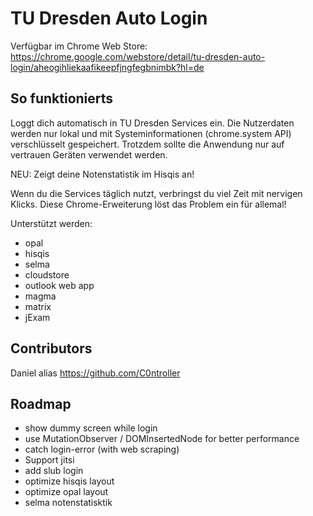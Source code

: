 # TU Dresden Auto Login
Verfügbar im Chrome Web Store: https://chrome.google.com/webstore/detail/tu-dresden-auto-login/aheogihliekaafikeepfjngfegbnimbk?hl=de

## So funktionierts
Loggt dich automatisch in TU Dresden Services ein. 
Die Nutzerdaten werden nur lokal und mit Systeminformationen (chrome.system API) verschlüsselt gespeichert.
Trotzdem sollte die Anwendung nur auf vertrauen Geräten verwendet werden.

NEU: Zeigt deine Notenstatistik im Hisqis an!

Wenn du die Services täglich nutzt, verbringst du viel Zeit mit nervigen Klicks.
Diese Chrome-Erweiterung löst das Problem ein für allemal!

Unterstützt werden:
- opal
- hisqis
- selma
- cloudstore
- outlook web app
- magma
- matrix
- jExam

## Contributors
Daniel alias https://github.com/C0ntroller

## Roadmap
- show dummy screen while login
- use MutationObserver / DOMInsertedNode for better performance
- catch login-error (with web scraping)
- Support jitsi
- add slub login
- optimize hisqis layout
- optimize opal layout
- selma notenstatisktik
